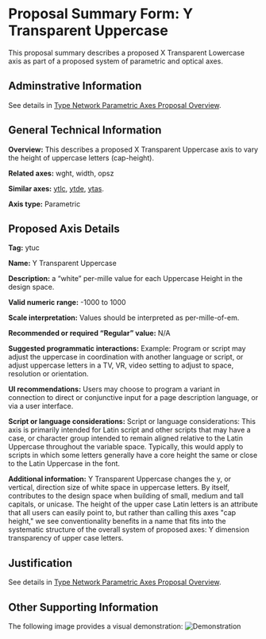 # Proposal Summary Form: Y Transparent Uppercase

This proposal summary describes a proposed X Transparent Lowercase axis as part of
a proposed system of parametric and optical axes.

## Adminstrative Information

See details in [Type Network Parametric Axes Proposal Overview](Overview.md).

## General Technical Information

**Overview:** This describes a proposed X Transparent Uppercase axis to vary the
height of uppercase letters (cap-height).

**Related axes:** wght, width, opsz

**Similar axes:** [ytlc](ProposalSummary_ytlc.md), [ytde](ProposalSummary_ytde.md), [ytas](ProposalSummary_ytas.md).

**Axis type:** Parametric

## Proposed Axis Details

**Tag:** ytuc

**Name:** Y Transparent Uppercase

**Description:** a “white” per-mille value for each Uppercase Height in the design space.

**Valid numeric range:**  -1000 to 1000

**Scale interpretation:** Values should be interpreted as per-mille-of-em.

**Recommended or required “Regular” value:** N/A

**Suggested programmatic interactions:** Example: Program or script may adjust the uppercase
in coordination with another language or script, or adjust uppercase letters in a TV, VR, video
setting to adjust to space, resolution or orientation.  

**UI recommendations:** Users may choose to program a variant in connection to direct or
conjunctive input for a page description language, or via a user interface.

**Script or language considerations:** Script or language considerations: This axis is primarily intended for Latin script and other scripts that may have a case, or character group intended to remain aligned relative to the Latin Uppercase throughout the variable space.
Typically, this would apply to scripts in which some letters generally have a core height the same or close to the Latin Uppercase in the font.

**Additional information:** Y Transparent Uppercase changes the y, or vertical, direction size of
white space in uppercase letters. By itself, contributes to the design space when building of
small, medium and tall capitals, or unicase. The height of the upper case Latin letters is an
attribute that all users can easily point to, but rather than calling this axes "cap height,"
we see conventionality benefits in a name that fits into the systematic structure of the overall
system of proposed axes: Y dimension transparency of upper case letters.

## Justification

See details in [Type Network Parametric Axes Proposal Overview](Overview.md).

## Other Supporting Information

The following image provides a visual demonstration:
![Demonstration](demos/animation-ytuc.gif)
